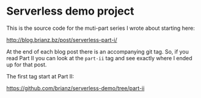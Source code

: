 # Serverless demo project

This is the source code for the muti-part series I wrote about starting here:

http://blog.brianz.bz/post/serverless-part-i/

At the end of each blog post there is an accompanying git tag. So, if you read Part II you can look at the `part-ii` tag
and see exactly where I ended up for that post.

The first tag start at Part II:

https://github.com/brianz/serverless-demo/tree/part-ii

